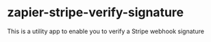 # zapier-stripe-verify-signature

This is a utility app to enable you to verify a Stripe webhook signature